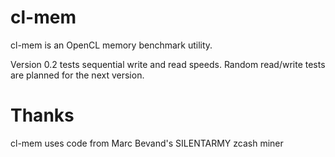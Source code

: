 # cl-mem

cl-mem is an OpenCL memory benchmark utility.

Version 0.2 tests sequential write and read speeds.
Random read/write tests are planned for the next version.

# Thanks

cl-mem uses code from Marc Bevand's SILENTARMY zcash miner
